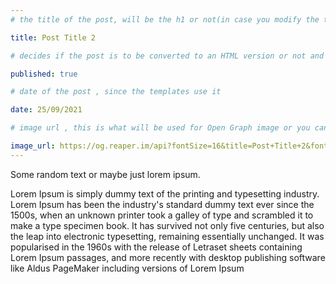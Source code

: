 ```yaml
---
# the title of the post, will be the h1 or not(in case you modify the template)

title: Post Title 2

# decides if the post is to be converted to an HTML version or not and also if it should be shown or not

published: true

# date of the post , since the templates use it

date: 25/09/2021

# image url , this is what will be used for Open Graph image or you can use og.reaper.im to generate a custom one , else the default one will be used

image_url: https://og.reaper.im/api?fontSize=16&title=Post+Title+2&fontSizeTwo=8&color=%23333
---
```


Some random text or maybe just lorem ipsum.

Lorem Ipsum is simply dummy text of the printing and typesetting industry. Lorem Ipsum has been the industry's standard dummy text ever since the 1500s, when an unknown printer took a galley of type and scrambled it to make a type specimen book. It has survived not only five centuries, but also the leap into electronic typesetting, remaining essentially unchanged. It was popularised in the 1960s with the release of Letraset sheets containing Lorem Ipsum passages, and more recently with desktop publishing software like Aldus PageMaker including versions of Lorem Ipsum
